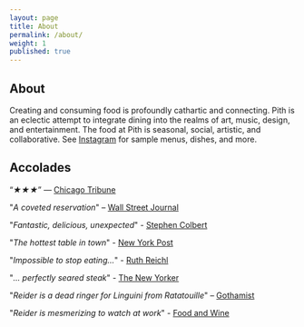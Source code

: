 ```yaml
---
layout: page
title: About
permalink: /about/
weight: 1
published: true
---
```


## About

Creating and consuming food is profoundly cathartic and connecting. Pith is an eclectic attempt to integrate dining into the realms of art, music, design, and entertainment. The food at Pith is seasonal, social, artistic, and collaborative. See [Instagram]((http://www.instagram.com/pithnyc)) for sample menus, dishes, and more.

## Accolades

“_★★★_” — [Chicago Tribune](http://www.chicagotribune.com/dining/restaurants/ct-review-intro-jonah-reider-food-0928-20160924-column.html)

"_A coveted reservation_" – [Wall Street Journal](http://www.wsj.com/articles/for-columbia-student-entrepreneur-dorm-restaurant-is-just-the-first-course-1454113319)

"_Fantastic, delicious, unexpected_" - [Stephen Colbert](https://www.youtube.com/watch?v=61fjFhCBnRc)

"_The hottest table in town_" - [New York Post](http://nypost.com/2015/10/07/the-hottest-table-in-town-is-in-a-columbia-university-dorm/)

"_Impossible to stop eating…_" - [Ruth Reichl](http://ruthreichl.com/2016/04/a-pithy-meal.html/)

"_... perfectly seared steak_" - [The New Yorker](http://www.newyorker.com/magazine/2015/10/26/supper-club)

"_Reider is a dead ringer for Linguini from Ratatouille_" – [Gothamist](http://gothamist.com/2016/01/30/there_is_a_900-person_waiting_list.php)

"_Reider is mesmerizing to watch at work_" - [Food and Wine](http://www.foodandwine.com/fwx/food/how-smoke-marijuana)
